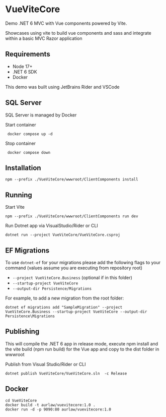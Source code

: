 # VueViteCore

Demo .NET 6 MVC with Vue components powered by Vite.

Showcases using vite to build vue components and sass and integrate within a basic MVC Razor application

## Requirements
- Node 17+
- .NET 6 SDK
- Docker

This demo was built using JetBrains Rider and VSCode

## SQL Server

SQL Server is managed by Docker

Start container
```
 docker compose up -d
```

Stop container

```
 docker compose down
```


## Installation

```
npm --prefix ./VueViteCore/wwwroot/ClientComponents install
```

## Running

Start Vite
```
npm --prefix ./VueViteCore/wwwroot/ClientComponents run dev
```

Run Dotnet app via VisualStudio/Rider or CLI

```
dotnet run --project VueViteCore/VueViteCore.csproj
```

## EF Migrations

To use `dotnet-ef` for your migrations please add the following flags to your command (values assume you are executing from repository root)

* `--project VueViteCore.Business` (optional if in this folder)
* `--startup-project VueViteCore`
* `--output-dir Persistence/Migrations`

For example, to add a new migration from the root folder:

`dotnet ef migrations add "SampleMigration" --project VueViteCore.Business --startup-project VueViteCore --output-dir Persistence\Migrations`


## Publishing

This will compile the .NET 6 app in release mode, execute npm install and the vite build (npm run build) for the Vue app and copy to the dist folder in wwwroot

Publish from Visual Studio/Rider or CLI

```
dotnet publish VueViteCore/VueViteCore.sln  -c Release
```

## Docker

```
cd VueViteCore
docker build -t aurlaw/vuevitecore:1.0 .
docker run -d -p 9090:80 aurlaw/vuevitecore:1.0

```

